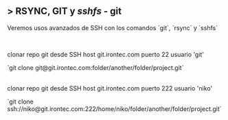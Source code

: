 ## > RSYNC, GIT y *sshfs* - git
<p>
  Veremos usos avanzados de SSH con los comandos `git`, `rsync` y `sshfs`
</p>
<br>
<div>
  <p>clonar repo git desde SSH host git.irontec.com puerto 22 usuario 'git'</p>
  `git clone git@git.irontec.com:folder/another/folder/project.git`
</div> <!-- .element: class="fragment fade-left" -->
<br>
<div>
  <p>clonar repo git desde SSH host git.irontec.com puerto 222 usuario 'niko'</p>
  `git clone ssh://niko@git.irontec.com:222/home/niko/folder/another/folder/project.git`
</div> <!-- .element: class="fragment fade-right" -->
